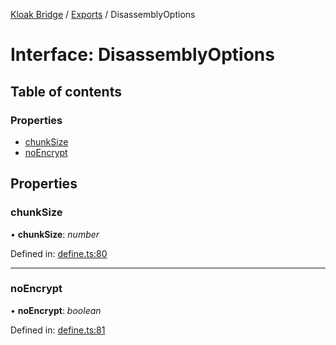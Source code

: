 [Kloak Bridge](../README.md) / [Exports](../modules.md) / DisassemblyOptions

# Interface: DisassemblyOptions

## Table of contents

### Properties

- [chunkSize](disassemblyoptions.md#chunksize)
- [noEncrypt](disassemblyoptions.md#noencrypt)

## Properties

### chunkSize

• **chunkSize**: *number*

Defined in: [define.ts:80](https://github.com/CoNET-project/kloak-bridge/blob/37276fa/src/define.ts#L80)

___

### noEncrypt

• **noEncrypt**: *boolean*

Defined in: [define.ts:81](https://github.com/CoNET-project/kloak-bridge/blob/37276fa/src/define.ts#L81)
